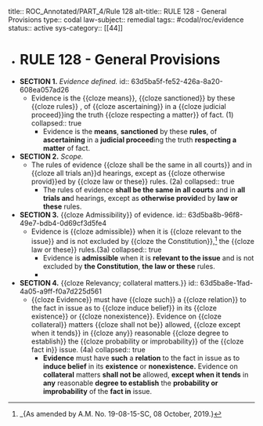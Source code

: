 title:: ROC_Annotated/PART_4/Rule 128
alt-title:: RULE 128 - General Provisions
type:: codal
law-subject:: remedial
tags:: #codal/roc/evidence
status:: active
sys-category:: [[44]]

- # RULE 128 - General Provisions
- **SECTION 1.** *Evidence defined.*
  id:: 63d5ba5f-fe52-426a-8a20-608ea057ad26
	- Evidence is the {{cloze means}}, {{cloze sanctioned}} by these {{cloze rules}} , of {{cloze ascertaining}} in a {{cloze judicial proceed}}ing the truth {{cloze respecting a matter}} of fact. (1)
	  collapsed:: true
		- Evidence is the **means**, **sanctioned** by these **rules**, of **ascertaining** in a **judicial proceed**ing the truth **respecting a matter** of fact.
- **SECTION 2.** *Scope.*
	- The rules of evidence {{cloze shall be the same in all courts}} and in {{cloze all trials an}}d hearings, except as {{cloze otherwise provid}}ed by {{cloze law or these}} rules. (2a)
	  collapsed:: true
		- The rules of evidence **shall be the same in all courts** and in **all trials an**d hearings, except as **otherwise provid**ed by **law or these** rules.
- **SECTION 3.** {{cloze Admissibility}} of evidence.
  id:: 63d5ba8b-96f8-49e7-bdb4-0d69cf3d5fe4
	- Evidence is {{cloze admissible}} when it is {{cloze relevant to the issue}} and is not excluded by {{cloze the Constitution}},[^1] the {{cloze law or these}} rules.(3a)
	  collapsed:: true
		- Evidence is **admissible** when it is **relevant to the issue** and is not excluded by **the Constitution**, **the law or these** rules.
		- [^1]: _{As amended by A.M. No. 19-08-15-SC, 08 October, 2019.}
- **SECTION 4.** {{cloze Relevancy; collateral matters.}}
  id:: 63d5ba8e-1fad-4a05-a9ff-f0a7d225d561
	- {{cloze Evidence}} must have {{cloze such}} a {{cloze relation}} to the fact in issue as to {{cloze induce belief}} in its {{cloze existence}} or {{cloze nonexistence}}. Evidence on {{cloze collateral}} matters {{cloze shall not be}} allowed, {{cloze except when it tends}} in {{cloze any}} reasonable {{cloze degree to establish}} the {{cloze probability or improbability}} of the {{cloze fact in}} issue. (4a)
	  collapsed:: true
		- **Evidence** must have **such** a **relation** to the fact in issue as to **induce belief** in its **existence** or **nonexistence.** Evidence on **collateral** matters **shall not be** allowed, **except when it tends** in **any** reasonable **degree to establish** the **probability or improbability** of the **fact in** issue.